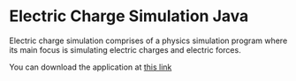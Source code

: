 # Electric Charge Simulation Java
Electric charge simulation comprises of a physics simulation program where its main focus is simulating electric charges and electric forces.

You can download the application at [this link](https://raw.githubusercontent.com/arlindiDev/ElectricChargeSimulation/master/app/out/artifacts/app_jar/app.jar)